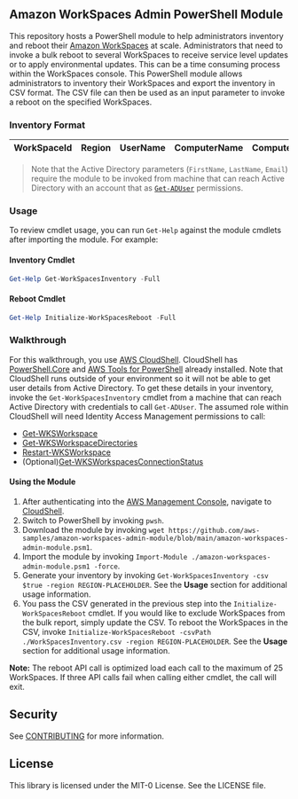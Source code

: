 ## Amazon WorkSpaces Admin PowerShell Module

This repository hosts a PowerShell module to help administrators inventory and reboot their [Amazon WorkSpaces](https://aws.amazon.com/workspaces/all-inclusive/) at scale. Administrators that need to invoke a bulk reboot to several WorkSpaces to receive service level updates or to apply environmental updates. This can be a time consuming process within the WorkSpaces console. This PowerShell module allows administrators to inventory their WorkSpaces and export the inventory in CSV format. The CSV file can then be used as an input parameter to invoke a reboot on the specified WorkSpaces. 

### Inventory Format 
| WorkSpaceId | Region | UserName | ComputerName | Compute | RootVolume | UserVolume | RunningMode | Protocol | IPAddress | RegCode | directoryId | State | BundleId | ConnectionState | FirstName | LastName | Email |
| :----------: | :----------: | :----------: | :----------: | :----------: | :----------: | :----------: | :----------: | :----------: | :----------: | :----------: | :----------: | :----------: | :----------: | :----------: | :----------: | :----------: | :----------: |

> Note that the Active Directory parameters (`FirstName`, `LastName`, `Email`) require the module to be invoked from machine that can reach Active Directory with an account that as [`Get-ADUser`](https://learn.microsoft.com/en-us/powershell/module/activedirectory/get-aduser?view=windowsserver2022-ps) permissions. 


### Usage 
To review cmdlet usage, you can run `Get-Help` against the module cmdlets after importing the module. For example:
#### Inventory Cmdlet
```powershell
Get-Help Get-WorkSpacesInventory -Full
```

#### Reboot Cmdlet
```powershell
Get-Help Initialize-WorkSpacesReboot -Full
```

### Walkthrough 
For this walkthrough, you use [AWS CloudShell](https://aws.amazon.com/cloudshell/). CloudShell has [PowerShell.Core](https://github.com/PowerShell/PowerShell#user-content-windows-powershell-vs-powershell-core) and [AWS Tools for PowerShell](https://aws.amazon.com/powershell/) already installed. Note that CloudShell runs outside of your environment so it will not be able to get user details from Active Directory. To get these details in your inventory, invoke the `Get-WorkSpacesInventory` cmdlet from a machine that can reach Active Directory with credentials to call `Get-ADUser`. The assumed role within CloudShell will need Identity Access Management permissions to call:
- [Get-WKSWorkspace](https://docs.aws.amazon.com/powershell/latest/reference/items/Get-WKSWorkspace.html)
- [Get-WKSWorkspaceDirectories](https://docs.aws.amazon.com/powershell/latest/reference/items/Get-WKSWorkspaceDirectory.html)
- [Restart-WKSWorkspace](https://docs.aws.amazon.com/powershell/latest/reference/items/Restart-WKSWorkspace.html)
- (Optional)[Get-WKSWorkspacesConnectionStatus](https://docs.aws.amazon.com/powershell/latest/reference/items/Get-WKSWorkspacesConnectionStatus.html)

#### Using the Module
1. After authenticating into the [AWS Management Console](https://aws.amazon.com/console/), navigate to [CloudShell](https://console.aws.amazon.com/cloudshell/home?).
2. Switch to PowerShell by invoking `pwsh`.
3. Download the module by invoking `wget https://github.com/aws-samples/amazon-workspaces-admin-module/blob/main/amazon-workspaces-admin-module.psm1`.
4. Import the module by invoking `Import-Module ./amazon-workspaces-admin-module.psm1 -force`.
5. Generate your inventory by invoking `Get-WorkSpacesInventory -csv $true -region REGION-PLACEHOLDER`. See the **Usage** section for additional usage information. 
6. You pass the CSV generated in the previous step into the `Initialize-WorkSpacesReboot` cmdlet. If you would like to exclude WorkSpaces from the bulk report, simply update the CSV. To reboot the WorkSpaces in the CSV, invoke `Initialize-WorkSpacesReboot -csvPath ./WorkSpacesInventory.csv -region REGION-PLACEHOLDER`. See the **Usage** section for additional usage information.

**Note:** The reboot API call is optimized load each call to the maximum of 25 WorkSpaces. If three API calls fail when calling either cmdlet, the call will exit. 


## Security

See [CONTRIBUTING](CONTRIBUTING.md#security-issue-notifications) for more information.

## License

This library is licensed under the MIT-0 License. See the LICENSE file.

